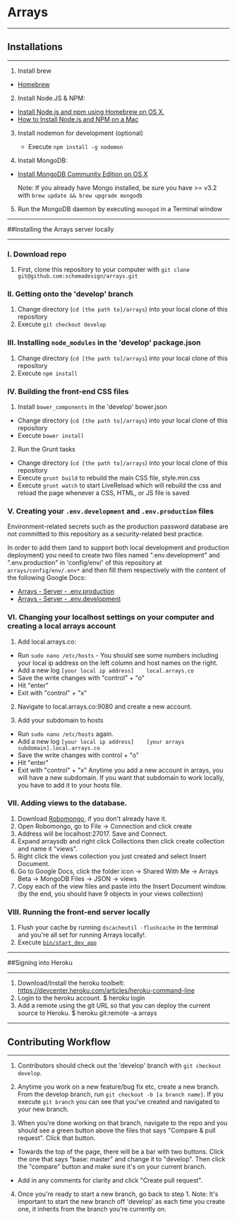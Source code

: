 # Arrays

---------------------

## Installations

---------------------

1. Install brew

  * [Homebrew](http://brew.sh)

2. Install Node.JS & NPM: 
  * [Install Node.js and npm using Homebrew on OS X](https://changelog.com/install-node-js-with-homebrew-on-os-x/), 
  * [How to Install Node.js and NPM on a Mac](http://blog.teamtreehouse.com/install-node-js-npm-mac)

3. Install nodemon for development (optional)
    * Execute `npm install -g nodemon`

4. Install MongoDB: 
  * [Install MongoDB Community Edition on OS X](https://docs.mongodb.org/manual/tutorial/install-mongodb-on-os-x/)
  
    Note: If you already have Mongo installed, be sure you have >= v3.2 with `brew update && brew upgrade mongodb`
    
5. Run the MongoDB daemon by executing `monogod` in a Terminal window

---------------------

##Installing the Arrays server locally

---------------------

### I. Download repo

1. First, clone this repository to your computer with `git clone git@github.com:schemadesign/arrays.git`

### II. Getting onto the 'develop' branch

1. Change directory (`cd [the path to]/arrays`) into your local clone of this repository
2. Execute `git checkout develop`

### III. Installing `node_modules` in the 'develop' package.json

1. Change directory (`cd [the path to]/arrays`) into your local clone of this repository
2. Execute `npm install`

### IV. Building the front-end CSS files

1. Install `bower_components` in the 'develop' bower.json
  * Change directory (`cd [the path to]/arrays`) into your local clone of this repository
  * Execute `bower install`

2. Run the Grunt tasks
  * Change directory (`cd [the path to]/arrays`) into your local clone of this repository
  * Execute `grunt build` to rebuild the main CSS file, style.min.css
  * Execute `grunt watch` to start LiveReload which will rebuild the css and reload the page whenever a CSS, HTML, or JS file is saved

### V. Creating your `.env.development` and `.env.production` files

Environment-related secrets such as the production password database are not committed to this repository as a security-related best practice.

In order to add them (and to support both local development and production deployment) you need to create two files named ".env.development" and ".env.production" in 'config/env/' of this repository at `arrays/config/env/.env*` and then fill them respectively with the content of the following Google Docs:

* [Arrays - Server - .env.production](https://docs.google.com/document/d/1d1IoAHgGPB4bwWGaYprtBFSVoLEcoEuw4WdruUt-v9k/)
* [Arrays - Server - .env.development](https://docs.google.com/document/d/15-SkjQHqznSMOWevEH6yZvshdNqMzN4RErMhOPFz3jc/)

### VI. Changing your localhost settings on your computer and creating a local arrays account

1. Add local.arrays.co:
  * Run `sudo nano /etc/hosts` - You should see some numbers including your local ip address on the left column and host names on the right.
  * Add a new log `[your local ip address]    local.arrays.co`
  * Save the write changes with "control" + "o"
  * Hit "enter"
  * Exit with "control" + "x"

2. Navigate to local.arrays.co:9080 and create a new account.

3. Add your subdomain to hosts
  * Run `sudo nano /etc/hosts` again.
  * Add a new log `[your local ip address]    [your arrays subdomain].local.arrays.co` 
  * Save the write changes with control + "o"
  * Hit "enter"
  * Exit with "control" + "x"
Anytime you add a new account in arrays, you will have a new subdomain. If you want that subdomain to work locally, you have to add it to your hosts file.

### VII. Adding views to the database.

1. Download [Robomongo](https://robomongo.org/download), if you don't already have it.
2. Open Robomongo, go to File -> Connection and click create
3. Address will be localhost:27017. Save and Connect.
4. Expand arraysdb and right click Collections then click create collection and name it "views".
5. Right click the views collection you just created and select Insert Document.
6. Go to Google Docs, click the folder icon -> Shared With Me -> Arrays Beta -> MongoDB Files -> JSON -> views
7. Copy each of the view files and paste into the Insert Document window. (by the end, you should have 9 objects in your views collection)

### VIII. Running the front-end server locally

1. Flush your cache by running `dscacheutil -flushcache` in the terminal and you're all set for running Arrays locally!. 
2. Execute [`bin/start_dev_app`](bin/start_dev_app)

---------------------

##Signing into Heroku

---------------------

1. Download/Install the heroku toolbelt: https://devcenter.heroku.com/articles/heroku-command-line
2. Login to the heroku account.
$ heroku login
3. Add a remote using the git URL so that you can deploy the current source to Heroku.
$ heroku git:remote -a arrays

---------------------

## Contributing Workflow

---------------------

1. Contributors should check out the 'develop' branch with `git checkout develop`.

2. Anytime you work on a new feature/bug fix etc, create a new branch. From the develop branch, run `git checkout -b [a branch name]`. If you execute `git branch` you can see that you've created and navigated to your new branch.

3. When you're done working on that branch, navigate to the repo and you should see a green button above the files that says "Compare & pull request". Click that button.

  * Towards the top of the page, there will be a bar with two buttons. Click the one that says "base: master" and change it to "develop". Then click the "compare" button and make sure it's on your current branch.

  * Add in any comments for clarity and click "Create pull request".

4. Once you're ready to start a new branch, go back to step 1. Note: It's important to start the new branch off 'develop' as each time you create one, it inherits from the branch you're currently on.
